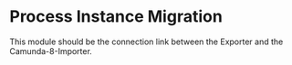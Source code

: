 # Process Instance Migration

This module should be the connection link between the Exporter and the
Camunda-8-Importer.
